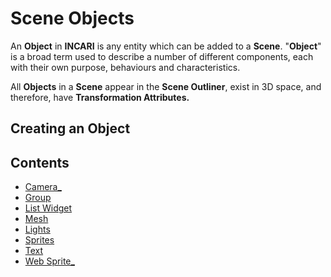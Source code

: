 # Scene Objects

An **Object** in **INCARI** is any entity which can be added to a **Scene**. "**Object**" is a broad term used to describe a number of different components, each with their own purpose, behaviours and characteristics.

All **Objects** in a **Scene** appear in the **Scene Outliner**, exist in 3D space, and therefore, have **Transformation Attributes.**

## Creating an Object

## Contents

* [Camera_](camera.md)
* [Group](group.md)
* [List Widget](list-widget.md)
* [Mesh](mesh.md)
* [Lights](lights.md)
* [Sprites](sprites.md)
* [Text](text.md)
* [Web Sprite_](web-sprite.md)

